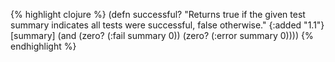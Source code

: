 {% highlight clojure %}
(defn successful?
  "Returns true if the given test summary indicates all tests
  were successful, false otherwise."
  {:added "1.1"}
  [summary]
  (and (zero? (:fail summary 0))
       (zero? (:error summary 0))))
{% endhighlight %}
